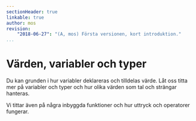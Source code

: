 ```yaml
---
sectionHeader: true
linkable: true
author: mos
revision:
    "2018-06-27": "(A, mos) Första versionen, kort introduktion."
...
```

Värden, variabler och typer
=======================

Du kan grunden i hur variabler deklareras och tilldelas värde. Låt oss titta mer på variabler och typer och hur olika värden som tal och strängar hanteras.

Vi tittar även på några inbyggda funktioner och hur uttryck och operatorer fungerar.
